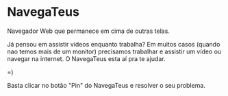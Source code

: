 # NavegaTeus
Navegador Web que permanece em cima de outras telas.

Já pensou em assistir videos enquanto trabalha? Em muitos casos (quando nao temos mais de um monitor) precisamos trabalhar e assistir um vídeo ou navegar na internet. O NavegaTeus esta aí pra te ajudar.

=)

Basta clicar no botão "Pin" do NavegaTeus e resolver o seu problema.
